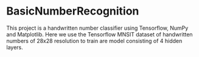 # BasicNumberRecognition
This project is a handwritten number classifier using Tensorflow, NumPy and Matplotlib. Here we use the Tensorflow MNSIT dataset of handwritten numbers of 28x28 resolution to train are model consisting of 4 hidden layers.
